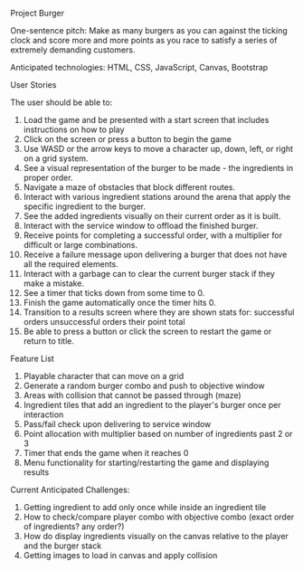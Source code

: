 Project Burger

One-sentence pitch: Make as many burgers as you can against the ticking clock and score more and more points as you race to satisfy a series of extremely demanding customers.

Anticipated technologies: HTML, CSS, JavaScript, Canvas, Bootstrap

User Stories

The user should be able to:
1. Load the game and be presented with a start screen that includes instructions on how to play
2. Click on the screen or press a button to begin the game
3. Use WASD or the arrow keys to move a character up, down, left, or right on a grid system.
4. See a visual representation of the burger to be made - the ingredients in proper order.
5. Navigate a maze of obstacles that block different routes.
6. Interact with various ingredient stations around the arena that apply the specific ingredient to the burger.
7. See the added ingredients visually on their current order as it is built.
8. Interact with the service window to offload the finished burger.
9. Receive points for completing a successful order, with a multiplier for difficult or large combinations.
10. Receive a failure message upon delivering a burger that does not have all the required elements.
11. Interact with a garbage can to clear the current burger stack if they make a mistake.
12. See a timer that ticks down from some time to 0.
13. Finish the game automatically once the timer hits 0.
14. Transition to a results screen where they are shown stats for:
    successful orders
    unsuccessful orders
    their point total
15. Be able to press a button or click the screen to restart the game or return to title.

Feature List
1. Playable character that can move on a grid
2. Generate a random burger combo and push to objective window
3. Areas with collision that cannot be passed through (maze)
4. Ingredient tiles that add an ingredient to the player's burger once per interaction
5. Pass/fail check upon delivering to service window
6. Point allocation with multiplier based on number of ingredients past 2 or 3
7. Timer that ends the game when it reaches 0
8. Menu functionality for starting/restarting the game and displaying results

Current Anticipated Challenges:
1. Getting ingredient to add only once while inside an ingredient tile
2. How to check/compare player combo with objective combo (exact order of ingredients? any order?)
3. How do display ingredients visually on the canvas relative to the player and the burger stack
4. Getting images to load in canvas and apply collision